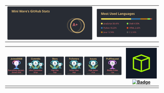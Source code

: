 <!--Remember to give credits when using my readme, this repo is licenced under GPL v3-->
|||
|:---:|:---:|
|[![My GitHub stats](https://github.com/Mini-Ware/Mini-Ware/blob/main/static/github_stats.svg)](https://github.com/Mini\-Ware/Mini-Ware)|[![Top Langs](https://github.com/Mini-Ware/Mini-Ware/blob/main/static/top_lang.svg)](https://github.com/Mini\-Ware/Mini-Ware)|
<!--Remember to give credits when using my readme, this repo is licenced under GPL v3-->
|[![Trophy](https://github.com/Mini-Ware/Mini-Ware/blob/main/static/github-profile-trophy.svg)](https://github.com/Mini\-Ware/Mini-Ware)|[<img src="https://raw.githubusercontent.com/Mini-Ware/Mini-Ware/main/static/htb.jpeg"/>](https://app.hackthebox.com/profile/370873)<br />[![Badge](https://github.com/Mini-Ware/Mini\-Ware/blob/main/static/codewar.svg)](https://www.codewars.com/users/Mini%20Ware/)|
|:---:|:---:|
|||
<!--Remember to give credits when using my readme, this repo is licenced under GPL v3-->
